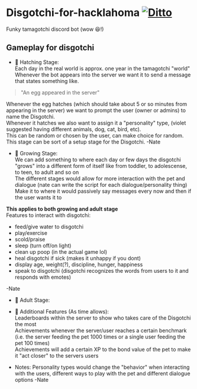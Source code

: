 # Disgotchi-for-hacklahoma [![Ditto](https://img.pokemondb.net/sprites/bank/normal/ditto.png)](http://pokemondb.net/pokedex/ditto)   
Funky tamagotchi discord bot (wow 😆!)  

## Gameplay for disgotchi  
* :egg: Hatching Stage:  
Each day in the real world is approx. one year in the tamagotchi "world"  
Whenever the bot appears into the server we want it to send a message that states something like.  
> "An egg appeared in the server"  
    
Whenever the egg hatches (which should take about 5 or so minutes from appearing in the server) we want to prompt the user (owner or admins)
to name the Disgotchi.  
Whenever it hatches we also want to assign it a "personality" type, (violet suggested having different animals, dog, cat, bird, etc).  
This can be random or chosen by the user, can make choice for random.  
This stage can be sort of a setup stage for the Disgotchi. 
-Nate  
   
* :hatched_chick: Growing Stage:   
We can add something to where each day or few days the disgotchi "grows" into a different form of itself like from toddler, to adolescense, to teen, to adult and so on  
The different stages would allow for more interaction with the pet and dialogue (nate can write the script for each dialogue/personality thing)  
Make it to where it would passively say messages every now and then if the user wants it to  
  
**This applies to both growing and adult stage**    
Features to interact with disgotchi:   
* feed/give water to disgotchi    
* play/exercise  
* scold/praise  
* sleep (turn off/on light)  
* clean up poop (in the actual game lol)  
* heal disgotchi if sick (makes it unhappy if you dont)  
* display age, weight(?), discipline, hunger, happiness  
* speak to disgotchi (disgotchi recognizes the words from users to it and responds with emotes)  

-Nate     
* :rooster: Adult Stage:  
  
*  :1st_place_medal: Additional Features (As time allows):    
Leaderboards within the server to show who takes care of the Disgotchi the most    
Achievements whenever the server/user reaches a certain benchmark (i.e. the server feeding the pet 1000 times or a single user feeding the pet 100 times)  
Achievements will add a certain XP to the bond value of the pet to make it "act closer" to the servers users
    
* Notes: 
Personality types would change the "behavior" when interacting with the users, different ways to play with the pet and different dialogue options -Nate  